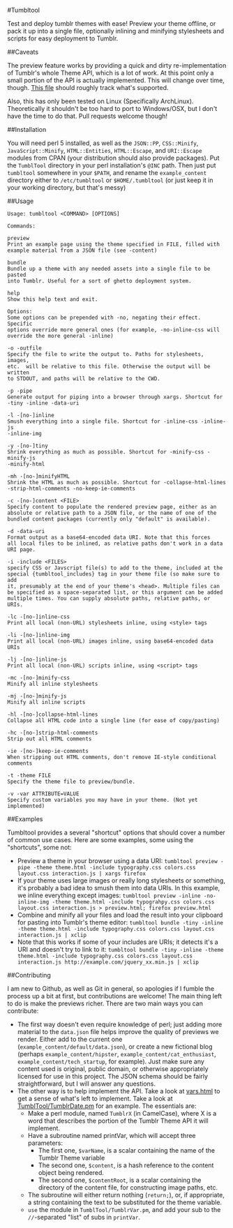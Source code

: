 #Tumbltool

Test and deploy tumblr themes with ease! Preview your theme offline, or pack it up into a single file, optionally inlining and minifying stylesheets and scripts for easy deployment to Tumblr.

##Caveats

The preview feature works by providing a quick and dirty re-implementation of Tumblr's whole Theme API, which is a lot of work. At this point only a small portion of the API is actually implemented. This will change over time, though. [This file](https://github.com/dn3s/tumbltool/blob/master/vars.html) should roughly track what's supported.

Also, this has only been tested on Linux (Specifically ArchLinux). Theoretically it shouldn't be too hard to port to Windows/OSX, but I don't have the time to do that. Pull requests welcome though!

##Installation

You will need perl 5 installed, as well as the `JSON::PP`, `CSS::Minify`, `JavaScript::Minify`, `HTML::Entities`, `HTML::Escape`, and `URI::Escape` modules from CPAN (your distribution should also provide packages). Put the `TumblTool` directory in your perl installation's `@INC` path. Then just put `tumbltool` somewhere in your `$PATH`, and rename the `example_content` directory either to `/etc/tumbltool` or `$HOME/.tumbltool` (or just keep it in your working directory, but that's messy)

##Usage

```
Usage: tumbltool <COMMAND> [OPTIONS]

Commands:

preview
Print an example page using the theme specified in FILE, filled with
example material from a JSON file (see -content)

bundle
Bundle up a theme with any needed assets into a single file to be pasted
into Tumblr. Useful for a sort of ghetto deployment system.

help
Show this help text and exit.

Options:
Some options can be prepended with -no, negating their effect. Specific
options override more general ones (for example, -no-inline-css will
override the more general -inline)

-o -outfile
Specify the file to write the output to. Paths for stylesheets, images,
etc.  will be relative to this file. Otherwise the output will be written
to STDOUT, and paths will be relative to the CWD.

-p -pipe
Generate output for piping into a browser through xargs. Shortcut for
-tiny -inline -data-uri

-l -[no-]inline
Smush everything into a single file. Shortcut for -inline-css -inline-js
-inline-img

-y -[no-]tiny
Shrink everything as much as possible. Shortcut for -minify-css -minify-js
-minify-html

-mh -[no-]minifyHTML
Shrink the HTML as much as possible. Shortcut for -collapse-html-lines
-strip-html-comments -no-keep-ie-comments

-c -[no-]content <FILE>
Specify content to populate the rendered preview page, either as an
absolute or relative path to a JSON file, or the name of one of the
bundled content packages (currently only "default" is available).

-d -data-uri
Format output as a base64-encoded data URI. Note that this forces
all local files to be inlined, as relative paths don't work in a data
URI page.

-i -include <FILES>
specify CSS or Javscript file(s) to add to the theme, included at the
special {tumbltool_includes} tag in your theme file (so make sure to add
it, presumably at the end of your theme's <head>. Multiple files can
be specified as a space-separated list, or this argument can be added
multiple times. You can supply absolute paths, relative paths, or URIs.

-lc -[no-]inline-css
Print all local (non-URL) stylesheets inline, using <style> tags

-li -[no-]inline-img
Print all local (non-URL) images inline, using base64-encoded data URIs

-lj -[no-]inline-js
Print all local (non-URL) scripts inline, using <script> tags

-mc -[no-]minify-css
Minify all inline stylesheets

-mj -[no-]minify-js
Minify all inline scripts

-hl -[no-]collapse-html-lines
Collapse all HTML code into a single line (for ease of copy/pasting)

-hc -[no-]strip-html-comments
Strip out all HTML comments

-ie -[no-]keep-ie-comments
When stripping out HTML comments, don't remove IE-style conditional
comments

-t -theme FILE
Specify the theme file to preview/bundle.

-v -var ATTRIBUTE=VALUE
Specify custom variables you may have in your theme. (Not yet implemented)
```

##Examples

Tumbltool provides a several "shortcut" options that should cover a number of common use cases. Here are some examples, some using the "shortcuts", some not:

- Preview a theme in your browser using a data URI: `tumbltool preview -pipe -theme theme.html -include typography.css colors.css layout.css interaction.js | xargs firefox`
- If your theme uses large images or really long stylesheets or something, it's probably a bad idea to smush them into data URIs. In this example, we inline everything except images: `tumbltool preview -inline -no-inline-img -theme theme.html -include typograhpy.css colors.css layout.css interaction.js > preview.html; firefox preview.html`
- Combine and minify all your files and load the result into your clipboard for pasting into Tumblr's theme editor: `tumbltool bundle -tiny -inline -theme theme.html -include typography.css colors.css layout.css interaction.js | xclip`
- Note that this works if some of your includes are URIs; it detects it's a URI and doesn't try to link to it: `tumbltool bundle -tiny -inline -theme theme.html -include typography.css colors.css layout.css interaction.js http://example.com/jquery_xx.min.js | xclip`

##Contributing

I am new to Github, as well as Git in general, so apologies if I fumble the process up a bit at first, but contributions are welcome! The main thing left to do is make the previews richer. There are two main ways you can contribute:

- The first way doesn't even require knowledge of perl; just adding more material to the `data.json` file helps improve the quality of previews we render. Either add to the current one (`example_content/default/data.json`), or create a new fictional blog (perhaps `example_content/hipster`, `example_content/cat_enthusiast`, `example_content/tech_startup`, for example). Just make sure any content used is original, public domain, or otherwise appropriately licensed for use in this project. The JSON schema should be fairly straightforward, but I will answer any questions.
- The other way is to help implement the API. Take a look at [vars.html](https://github.com/dn3s/tumbltool/blob/master/vars.html) to get a sense of what's left to implement. Take a look at [TumblTool/TumblrDate.pm](https://github.com/dn3s/tumbltool/blob/master/TumblTool/TumblrDate.pm) for an example. The essentials are:
	- Make a perl module, named `TumblrX` (in CamelCase), where X is a word that describes the portion of the Tumblr Theme API it will implement.
	- Have a subroutine named printVar, which will accept three parameters:
		- The first one, `$varName`, is a scalar containing the name of the Tumblr Theme variable
		- The second one, `$content`, is a hash reference to the content object being rendered.
		- The second one, `$contentRoot`, is a scalar containing the directory of the content file, for constructing image paths, etc.
	- The subroutine will either return nothing (`return;`), or, if appropriate, a string containing the text to be substituted for the theme variable.
	- `use` the module in `TumblTool/TumblrVar.pm`, and add your sub to the `//`-separated "list" of subs in `printVar`.

